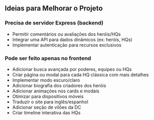 ## Ideias para Melhorar o Projeto

### Precisa de servidor Express (backend)

- Permitir comentários ou avaliações dos heróis/HQs
- Integrar uma API para dados dinâmicos (ex: heróis, HQs)
- Implementar autenticação para recursos exclusivos

### Pode ser feito apenas no frontend

- Adicionar busca avançada por poderes, equipes ou HQs
- Criar página ou modal para cada HQ clássica com mais detalhes
- Implementar modo escuro/claro
- Adicionar biografia dos criadores dos heróis
- Adicionar animações nos cards e modais
- Otimizar para dispositivos móveis
- Traduzir o site para inglês/espanhol
- Adicionar seção de vilões da DC
- Criar timeline interativa das HQs
